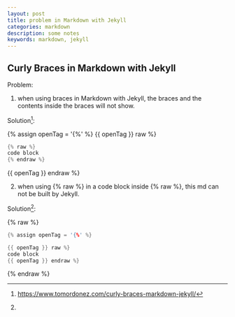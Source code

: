 ```yaml
---
layout: post
title: problem in Markdown with Jekyll
categories: markdown
description: some notes
keywords: markdown, jekyll
---
```


## Curly Braces in Markdown with Jekyll

Problem:

1. when using braces in Markdown with Jekyll, the braces and the contents inside the braces will not show.

Solution[^1]:

{% assign openTag = '{%' %}
{{ openTag }} raw %}

```cpp
{% raw %}
code block
{% endraw %}
```

{{ openTag }} endraw %}

2. when using {% raw %} in a code block inside {% raw %}, this md can not be built by Jekyll.

Solution[^2]:

{% raw %}

```cpp
{% assign openTag = '{%' %}

{{ openTag }} raw %}
code block
{{ openTag }} endraw %}
```

{% endraw %}

[^1]:<https://www.tomordonez.com/curly-braces-markdown-jekyll/>
[^2]: